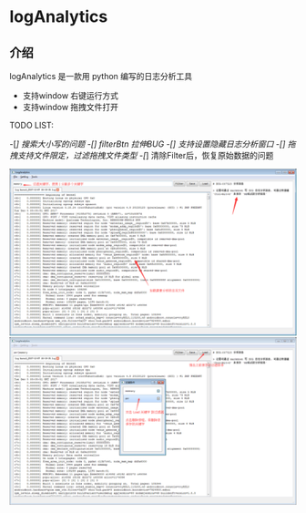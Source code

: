 # logAnalytics

## 介绍

logAnalytics 是一款用 python 编写的日志分析工具

+ 支持window 右键运行方式
+ 支持window 拖拽文件打开

TODO LIST:

   -[*] 搜索大小写的问题
   -[] filterBtn 拉伸BUG
   -[] 支持设置隐藏日志分析窗口
   -[] 拖拽支持文件限定，过滤拖拽文件类型
   -[*] 清除Filter后，恢复原始数据的问题

![pic1](https://raw.githubusercontent.com/AsherYang/logAnalytics/master/screenshot/logAnalytics_1.png)
![pic2](https://raw.githubusercontent.com/AsherYang/logAnalytics/master/screenshot/logAnalytics_2.png)